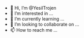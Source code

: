 - 👋 Hi, I’m @YesilTrojen
- 👀 I’m interested in ...
- 🌱 I’m currently learning ...
- 💞️ I’m looking to collaborate on ...
- 📫 How to reach me ...

<!---
YesilTrojen/YesilTrojen is a ✨ special ✨ repository because its `README.md` (this file) appears on your GitHub profile.
You can click the Preview link to take a look at your changes.
--->
